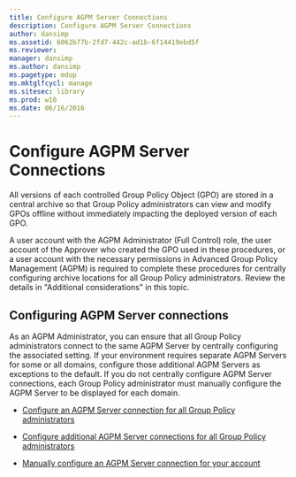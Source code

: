 ```yaml
---
title: Configure AGPM Server Connections
description: Configure AGPM Server Connections
author: dansimp
ms.assetid: 6062b77b-2fd7-442c-ad1b-6f14419ebd5f
ms.reviewer: 
manager: dansimp
ms.author: dansimp
ms.pagetype: mdop
ms.mktglfcycl: manage
ms.sitesec: library
ms.prod: w10
ms.date: 06/16/2016
---
```



# Configure AGPM Server Connections


All versions of each controlled Group Policy Object (GPO) are stored in a central archive so that Group Policy administrators can view and modify GPOs offline without immediately impacting the deployed version of each GPO.

A user account with the AGPM Administrator (Full Control) role, the user account of the Approver who created the GPO used in these procedures, or a user account with the necessary permissions in Advanced Group Policy Management (AGPM) is required to complete these procedures for centrally configuring archive locations for all Group Policy administrators. Review the details in "Additional considerations" in this topic.

## Configuring AGPM Server connections


As an AGPM Administrator, you can ensure that all Group Policy administrators connect to the same AGPM Server by centrally configuring the associated setting. If your environment requires separate AGPM Servers for some or all domains, configure those additional AGPM Servers as exceptions to the default. If you do not centrally configure AGPM Server connections, each Group Policy administrator must manually configure the AGPM Server to be displayed for each domain.

-   [Configure an AGPM Server connection for all Group Policy administrators](#bkmk-defaultarchiveloc)

-   [Configure additional AGPM Server connections for all Group Policy administrators](#bkmk-additionalarchiveloc)

-   [Manually configure an AGPM Server connection for your account](#bkmk-manuallyconfigurearchiveloc)